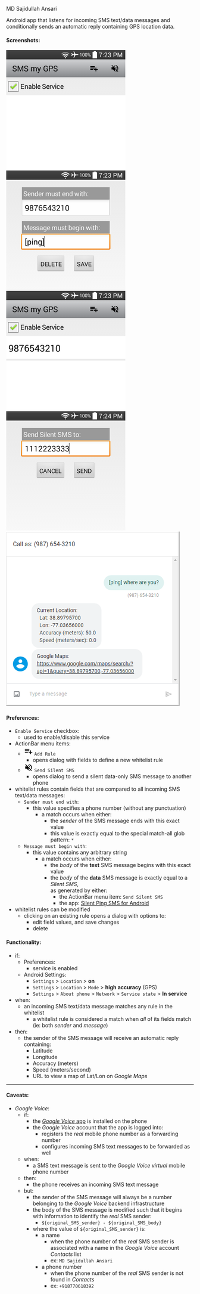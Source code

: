 MD Sajidullah Ansari

Android app that listens for incoming SMS text/data messages and conditionally sends an automatic reply containing GPS location data.

#### Screenshots:

![SMS-my-GPS](./screenshots/1-prefs-no-rules-in-whitelist.png)
![SMS-my-GPS](./screenshots/2-prefs-add-new-rule-dialog.png)
![SMS-my-GPS](./screenshots/3-prefs-one-rule-in-whitelist.png)
![SMS-my-GPS](./screenshots/4-prefs-send-silent-sms-dialog.png)
![SMS-my-GPS](./screenshots/5-usage-SMS-reply.png)

#### Preferences:

* `Enable Service` checkbox:
  * used to enable/disable this service
* ActionBar menu items:
  * ![Icon](./android-studio-project/SMS-my-GPS/src/main/res/drawable/menu_add.png) `Add Rule`
    * opens dialog with fields to define a new whitelist rule
  * ![Icon](./android-studio-project/SMS-my-GPS/src/main/res/drawable/menu_send_silent_sms.png) `Send Silent SMS`
    * opens dialog to send a silent data-only SMS message to another phone
* whitelist rules contain fields that are compared to all incoming SMS text/data messages:
  * `Sender must end with`:
    * this value specifies a phone number (without any punctuation)
      * a match occurs when either:
        * the _sender_ of the SMS message ends with this exact value
        * this value is exactly equal to the special match-all glob pattern: `*`
  * `Message must begin with`:
    * this value contains any arbitrary string
      * a match occurs when either:
        * the _body_ of the __text__ SMS message begins with this exact value
        * the _body_ of the __data__ SMS message is exactly equal to a _Silent SMS_,<br>as generated by either:
          * the ActionBar menu item: `Send Silent SMS`
          * the app: [Silent Ping SMS for Android](https://github.com/itds-consulting/android-silent-ping-sms)
* whitelist rules can be modified
  * clicking on an existing rule opens a dialog with options to:
    * edit field values, and save changes
    * delete

#### Functionality:

* if:
  * Preferences:
    * service is enabled
  * Android Settings:
    * `Settings` &gt; `Location` &gt; __on__
    * `Settings` &gt; `Location` &gt; `Mode` &gt; __high accuracy__ (GPS)
    * `Settings` &gt; `About phone` &gt; `Network` &gt; `Service state` &gt; __In service__
* when:
  * an incoming SMS text/data message matches any rule in the whitelist
    * a whitelist rule is considered a match when _all_ of its fields match<br>(ie: both _sender_ and _message_)
* then:
  * the sender of the SMS message will receive an automatic reply containing:
    * Latitude
    * Longitude
    * Accuracy (meters)
    * Speed (meters/second)
    * URL to view a map of Lat/Lon on _Google Maps_

- - - -

#### Caveats:

* _Google Voice_:
  * if:
    * the [_Google Voice_ app](https://play.google.com/store/apps/details?id=com.google.android.apps.googlevoice) is installed on the phone
    * the _Google Voice_ account that the app is logged into:
      * registers the _real_ mobile phone number as a forwarding number
      * configures incoming SMS text messages to be forwarded as well
  * when:
    * a SMS text message is sent to the _Google Voice_ _virtual_ mobile phone number
  * then:
    * the phone receives an incoming SMS text message
  * but:
    * the sender of the SMS message will always be a number belonging to the _Google Voice_ backend infrastructure
    * the body of the SMS message is modified such that it begins with information to identify the _real_ SMS sender:
      * `${original_SMS_sender} - ${original_SMS_body}`
    * where the value of `${original_SMS_sender}` is:
      * a name
        * when the phone number of the _real_ SMS sender is associated with a name in the _Google Voice_ account _Contacts_ list
        * ex: `MD Sajidullah Ansari `
      * a phone number
        * when the phone number of the _real_ SMS sender is not found in _Contacts_
        * ex: `+918770618392`

